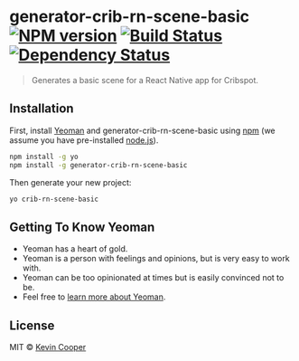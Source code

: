 # generator-crib-rn-scene-basic [![NPM version][npm-image]][npm-url] [![Build Status][travis-image]][travis-url] [![Dependency Status][daviddm-image]][daviddm-url]
> Generates a basic scene for a React Native app for Cribspot.

## Installation

First, install [Yeoman](http://yeoman.io) and generator-crib-rn-scene-basic using [npm](https://www.npmjs.com/) (we assume you have pre-installed [node.js](https://nodejs.org/)).

```bash
npm install -g yo
npm install -g generator-crib-rn-scene-basic
```

Then generate your new project:

```bash
yo crib-rn-scene-basic
```

## Getting To Know Yeoman

 * Yeoman has a heart of gold.
 * Yeoman is a person with feelings and opinions, but is very easy to work with.
 * Yeoman can be too opinionated at times but is easily convinced not to be.
 * Feel free to [learn more about Yeoman](http://yeoman.io/).

## License

MIT © [Kevin Cooper]()


[npm-image]: https://badge.fury.io/js/generator-crib-rn-scene-basic.svg
[npm-url]: https://npmjs.org/package/generator-crib-rn-scene-basic
[travis-image]: https://travis-ci.org//generator-crib-rn-scene-basic.svg?branch=master
[travis-url]: https://travis-ci.org//generator-crib-rn-scene-basic
[daviddm-image]: https://david-dm.org//generator-crib-rn-scene-basic.svg?theme=shields.io
[daviddm-url]: https://david-dm.org//generator-crib-rn-scene-basic
